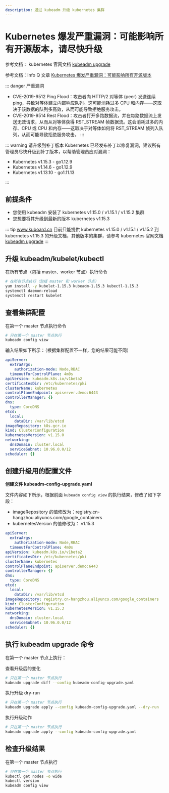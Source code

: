 ```yaml
---
description: 通过 kubeadm 升级 kubernetes 集群
---
```


# Kubernetes 爆发严重漏洞：可能影响所有开源版本，请尽快升级

参考文档： kubernetes 官网文档 [kubeadm upgrade](https://kubernetes.io/docs/reference/setup-tools/kubeadm/kubeadm-upgrade/)

参考文档：Info Q 文章 [Kubernetes 爆发严重漏洞：可能影响所有开源版本](https://www.infoq.cn/article/2lxylPOCU4cf9MR2S5fp)

::: danger 严重漏洞
* CVE-2019-9512 Ping Flood：攻击者向 HTTP/2 对等体 (peer) 发送连续 ping，导致对等体建立内部响应队列。这可能消耗过多 CPU 和内存——这取决于该数据的队列多高效，从而可能导致拒绝服务攻击。
* CVE-2019-9514 Rest Flood：攻击者打开多路数据流，并在每路数据流上发送无效请求，从而从对等体获得 RST_STREAM 帧数据流。这会消耗过多的内存、CPU 或 CPU 和内存——这取决于对等体如何将 RST_STREAM 帧列入队列，从而可能导致拒绝服务攻击。
:::

::: warning 请升级到补丁版本
Kubernetes 已经发布补丁以修复漏洞，建议所有管理员尽快升级到补丁版本，以帮助管理员应对漏洞：

* Kubernetes v1.15.3 - go1.12.9
* Kubernetes v1.14.6 - go1.12.9
* Kubernetes v1.13.10 - go1.11.13

:::

## 前提条件

* 您使用 kubeadm 安装了 kubernetes v1.15.0 / v1.15.1 / v1.15.2 集群
* 您想要将其升级到最新的版本 kubernetes v1.15.3

::: tip
www.kuboard.cn 目前只能提供 kubernetes v1.15.0 / v1.15.1 / v1.15.2 到 kubernetes v1.15.3 的升级文档，其他版本的集群，请参考 kubernetes 官网文档 [kubeadm upgrade](https://kubernetes.io/docs/reference/setup-tools/kubeadm/kubeadm-upgrade/)
:::

## 升级 kubeadm/kubelet/kubectl

在所有节点（包括 master、worker 节点）执行命令

``` sh
# 在所有节点执行（包括 master 和 worker 节点）
yum install -y kubelet-1.15.3 kubeadm-1.15.3 kubectl-1.15.3
systemctl daemon-reload
systemctl restart kubelet
```

## 查看集群配置

在第一个 master 节点执行命令

``` sh
# 只在第一个 master 节点执行
kubeadm config view
```

输入结果如下所示：（根据集群配置不一样，您的结果可能不同）

``` yaml {15,17}
apiServer:
  extraArgs:
    authorization-mode: Node,RBAC
  timeoutForControlPlane: 4m0s
apiVersion: kubeadm.k8s.io/v1beta2
certificatesDir: /etc/kubernetes/pki
clusterName: kubernetes
controlPlaneEndpoint: apiserver.demo:6443
controllerManager: {}
dns:
  type: CoreDNS
etcd:
  local:
    dataDir: /var/lib/etcd
imageRepository: k8s.gcr.io
kind: ClusterConfiguration
kubernetesVersion: v1.15.0
networking:
  dnsDomain: cluster.local
  serviceSubnet: 10.96.0.0/12
scheduler: {}
```

## 创建升级用的配置文件

**创建文件 kubeadm-config-upgrade.yaml**

文件内容如下所示，根据前面 `kubeadm config view` 的执行结果，修改了如下字段：
* imageRepository 的值修改为：registry.cn-hangzhou.aliyuncs.com/google_containers
* kubernetesVersion 的值修改为： v1.15.3
``` yaml {15,17}
apiServer:
  extraArgs:
    authorization-mode: Node,RBAC
  timeoutForControlPlane: 4m0s
apiVersion: kubeadm.k8s.io/v1beta2
certificatesDir: /etc/kubernetes/pki
clusterName: kubernetes
controlPlaneEndpoint: apiserver.demo:6443
controllerManager: {}
dns:
  type: CoreDNS
etcd:
  local:
    dataDir: /var/lib/etcd
imageRepository: registry.cn-hangzhou.aliyuncs.com/google_containers
kind: ClusterConfiguration
kubernetesVersion: v1.15.3
networking:
  dnsDomain: cluster.local
  serviceSubnet: 10.96.0.0/12
scheduler: {}
```

## 执行 kubeadm upgrade 命令

在第一个 master 节点上执行：

查看升级后的变化

``` sh
# 只在第一个 master 节点执行
kubeadm upgrade diff --config kubeadm-config-upgrade.yaml
```

执行升级 dry-run

``` sh
# 只在第一个 master 节点执行
kubeadm upgrade apply --config kubeadm-config-upgrade.yaml --dry-run
```

执行升级动作

``` sh
# 只在第一个 master 节点执行
kubeadm upgrade apply --config kubeadm-config-upgrade.yaml
```

## 检查升级结果

在第一个 master 节点执行

``` sh
# 只在第一个 master 节点执行
kubectl get nodes -o wide
kubectl version
kubeadm config view
```
